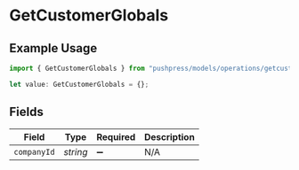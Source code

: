 # GetCustomerGlobals

## Example Usage

```typescript
import { GetCustomerGlobals } from "pushpress/models/operations/getcustomer.js";

let value: GetCustomerGlobals = {};
```

## Fields

| Field              | Type               | Required           | Description        |
| ------------------ | ------------------ | ------------------ | ------------------ |
| `companyId`        | *string*           | :heavy_minus_sign: | N/A                |
